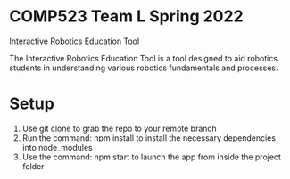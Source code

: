 # COMP523 Team L Spring 2022

Interactive Robotics Education Tool

The Interactive Robotics Education Tool is a tool designed to aid robotics students in understanding various robotics fundamentals and processes.

# Setup

1. Use git clone to grab the repo to your remote branch
2. Run the command: npm install to install the necessary dependencies into node_modules
3. Use the command: npm start to launch the app from inside the project folder
